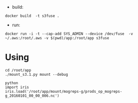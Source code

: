 
 - build: 
 ```
 docker build  -t s3fuse .
 ```

 - run:
 ```
 docker run -i -t --cap-add SYS_ADMIN --device /dev/fuse  -v ~/.aws:/root/.aws -v $(pwd)/app:/root/app s3fuse
 ```

# Using
```
cd /root/app
./mount_s3.1.py mount --debug
```

```
python
import iris
iris.load('/root/app/mount/mogreps-g/prods_op_mogreps-g_20160101_00_00_006.nc')
```